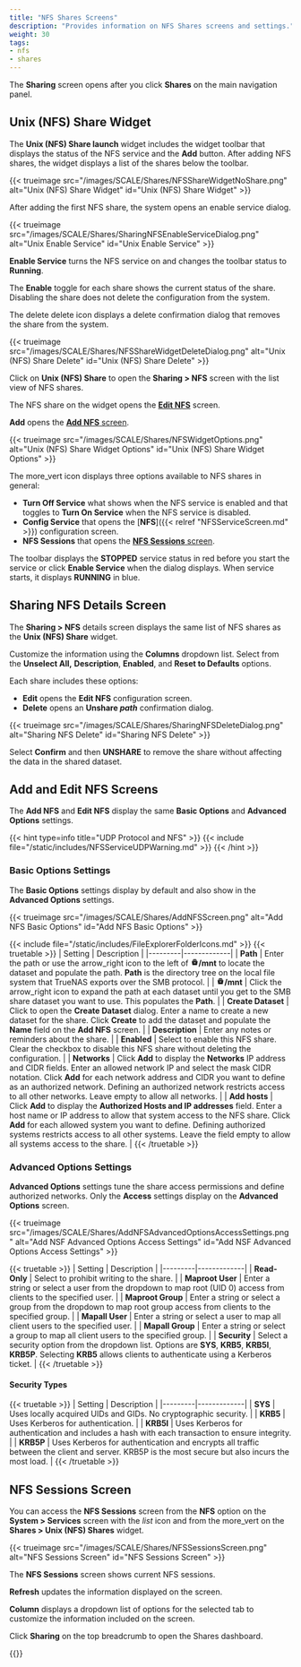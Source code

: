 ```yaml
---
title: "NFS Shares Screens"
description: "Provides information on NFS Shares screens and settings."
weight: 30
tags:
- nfs
- shares
---
```


The **Sharing** screen opens after you click **Shares** on the main navigation panel.  

## Unix (NFS) Share Widget
The **Unix (NFS) Share <span class="material-icons">launch</span>** widget includes the widget toolbar that displays the status of the NFS service and the **Add** button.
After adding NFS shares, the widget displays a list of the shares below the toolbar.

{{< trueimage src="/images/SCALE/Shares/NFSShareWidgetNoShare.png" alt="Unix (NFS) Share Widget" id="Unix (NFS) Share Widget" >}}

After adding the first NFS share, the system opens an enable service dialog.

{{< trueimage src="/images/SCALE/Shares/SharingNFSEnableServiceDialog.png" alt="Unix Enable Service" id="Unix Enable Service" >}}

**Enable Service** turns the NFS service on and changes the toolbar status to **Running**.

The **Enable** toggle for each share shows the current status of the share.
Disabling the share does not delete the configuration from the system.

The <span class="material-icons">delete</span> delete icon displays a delete confirmation dialog that removes the share from the system.

{{< trueimage src="/images/SCALE/Shares/NFSShareWidgetDeleteDialog.png" alt="Unix (NFS) Share Delete" id="Unix (NFS) Share Delete" >}}

Click on **Unix (NFS) Share** to open the **Sharing > NFS** screen with the list view of NFS shares.

The NFS share on the widget opens the **[Edit NFS](#add-and-edit-nfs-screens)** screen.

**Add** opens the [**Add NFS** screen](#add-and-edit-nfs-screens).

{{< trueimage src="/images/SCALE/Shares/NFSWidgetOptions.png" alt="Unix (NFS) Share Widget Options" id="Unix (NFS) Share Widget Options" >}}

The <span class="material-icons">more_vert</span> icon displays three options available to NFS shares in general:
* **Turn Off Service** what shows when the NFS service is enabled and that toggles to **Turn On Service** when the NFS service is disabled.
* **Config Service** that opens the [**NFS**]({{< relref "NFSServiceScreen.md" >}}) configuration screen.
* **NFS Sessions** that opens the [**NFS Sessions** screen](#nfs-sessions-screen).

The toolbar displays the **STOPPED** service status in red before you start the service or click **Enable Service** when the dialog displays.
When service starts, it displays **RUNNING** in blue.

## Sharing NFS Details Screen
The **Sharing > NFS** details screen displays the same list of NFS shares as the **Unix (NFS) Share** widget.

Customize the information using the **Columns** dropdown list.
Select from the **Unselect All,** **Description**, **Enabled**, and **Reset to Defaults** options.

Each share includes these options:
* **Edit** opens the **Edit NFS** configuration screen.
* **Delete** opens an **Unshare *path*** confirmation dialog.

{{< trueimage src="/images/SCALE/Shares/SharingNFSDeleteDialog.png" alt="Sharing NFS Delete" id="Sharing NFS Delete" >}}

Select **Confirm** and then **UNSHARE** to remove the share without affecting the data in the shared dataset.

## Add and Edit NFS Screens
The **Add NFS** and **Edit NFS** display the same **Basic Options** and **Advanced Options** settings.

{{< hint type=info title="UDP Protocol and NFS" >}}
{{< include file="/static/includes/NFSServiceUDPWarning.md" >}}
{{< /hint >}}

### Basic Options Settings
The **Basic Options** settings display by default and also show in the **Advanced Options** settings.

{{< trueimage src="/images/SCALE/Shares/AddNFSScreen.png" alt="Add NFS Basic Options" id="Add NFS Basic Options" >}}

{{< include file="/static/includes/FileExplorerFolderIcons.md" >}}
{{< truetable >}}
| Setting | Description |
|---------|-------------|
| **Path** | Enter the path or use the <span class="material-icons">arrow_right</span> icon to the left of **<svg xmlns="http://www.w3.org/2000/svg" width="1em" height="1em" viewBox="0 0 24 24"><path fill="currentColor" d="M5 21L3 9h18l-2 12zm5-6h4q.425 0 .713-.288T15 14t-.288-.712T14 13h-4q-.425 0-.712.288T9 14t.288.713T10 15M6 8q-.425 0-.712-.288T5 7t.288-.712T6 6h12q.425 0 .713.288T19 7t-.288.713T18 8zm2-3q-.425 0-.712-.288T7 4t.288-.712T8 3h8q.425 0 .713.288T17 4t-.288.713T16 5z"/></svg>/mnt** to locate the dataset and populate the path. **Path** is the directory tree on the local file system that TrueNAS exports over the SMB protocol. |
| **<svg xmlns="http://www.w3.org/2000/svg" width="1em" height="1em" viewBox="0 0 24 24"><path fill="currentColor" d="M5 21L3 9h18l-2 12zm5-6h4q.425 0 .713-.288T15 14t-.288-.712T14 13h-4q-.425 0-.712.288T9 14t.288.713T10 15M6 8q-.425 0-.712-.288T5 7t.288-.712T6 6h12q.425 0 .713.288T19 7t-.288.713T18 8zm2-3q-.425 0-.712-.288T7 4t.288-.712T8 3h8q.425 0 .713.288T17 4t-.288.713T16 5z"/></svg>/mnt** | Click the <span class="material-icons">arrow_right</span> icon to expand the path at each dataset until you get to the SMB share dataset you want to use. This populates the **Path**. |
| **Create Dataset** | Click to open the **Create Dataset** dialog. Enter a name to create a new dataset for the share. Click **Create** to add the dataset and populate the **Name** field on the **Add NFS** screen. |
| **Description** | Enter any notes or reminders about the share. |
| **Enabled** | Select to enable this NFS share. Clear the checkbox to disable this NFS share without deleting the configuration. |
| **Networks** | Click **Add** to display the **Networks** IP address and CIDR fields. Enter an allowed network IP and select the mask CIDR notation. Click **Add** for each network address and CIDR you want to define as an authorized network. Defining an authorized network restricts access to all other networks. Leave empty to allow all networks. |
| **Add hosts** | Click **Add** to display the **Authorized Hosts and IP addresses** field. Enter a host name or IP address to allow that system access to the NFS share. Click **Add** for each allowed system you want to define. Defining authorized systems restricts access to all other systems. Leave the field empty to allow all systems access to the share. |
{{< /truetable >}}

### Advanced Options Settings
**Advanced Options** settings tune the share access permissions and define authorized networks.
Only the **Access** settings display on the **Advanced Options** screen.

{{< trueimage src="/images/SCALE/Shares/AddNFSAdvancedOptionsAccessSettings.png" alt="Add NSF Advanced Options Access Settings" id="Add NSF Advanced Options Access Settings" >}}

{{< truetable >}}
| Setting | Description |
|---------|-------------|
| **Read-Only** | Select to prohibit writing to the share. |
| **Maproot User** | Enter a string or select a user from the dropdown to map root (UID 0) access from clients to the specified user. |
| **Maproot Group** | Enter a string or select a group from the dropdown to map root group access from clients to the specified group. |
| **Mapall User** | Enter a string or select a user to map all client users to the specified user. |
| **Mapall Group** | Enter a string or select a group to map all client users to the specified group. |
| **Security** | Select a security option from the dropdown list. Options are **SYS**, **KRB5**, **KRB5I**, **KRB5P**. Selecting **KRB5** allows clients to authenticate using a Kerberos ticket. |
{{< /truetable >}}

#### Security Types
{{< truetable >}}
| Setting | Description |
|---------|-------------|
| **SYS** | Uses locally acquired UIDs and GIDs. No cryptographic security. |
| **KRB5** | Uses Kerberos for authentication. |
| **KRB5I** | Uses Kerberos for authentication and includes a hash with each transaction to ensure integrity. |
| **KRB5P** | Uses Kerberos for authentication and encrypts all traffic between the client and server. KRB5P is the most secure but also incurs the most load. |
{{< /truetable >}}

## NFS Sessions Screen
You can access the **NFS Sessions** screen from the **NFS** option on the **System > Services** screen with the <i class="material-icons" aria-hidden="true" title="list">list</i> icon and from the <span class="material-icons">more_vert</span> on the **Shares > Unix (NFS) Shares** widget.

{{< trueimage src="/images/SCALE/Shares/NFSSessionsScreen.png" alt="NFS Sessions Screen" id="NFS Sessions Screen" >}}

The **NFS Sessions** screen shows current NFS sessions.

**Refresh** updates the information displayed on the screen.

**Column** displays a dropdown list of options for the selected tab to customize the information included on the screen.

Click **Sharing** on the top breadcrumb to open the Shares dashboard.

{{<include file="/static/includes/addcolumnorganizer.md">}}
